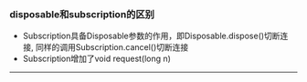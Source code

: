 ### disposable和subscription的区别

- Subscription具备Disposable参数的作用，即Disposable.dispose()切断连接, 同样的调用Subscription.cancel()切断连接
- Subscription增加了void request(long n)

---


